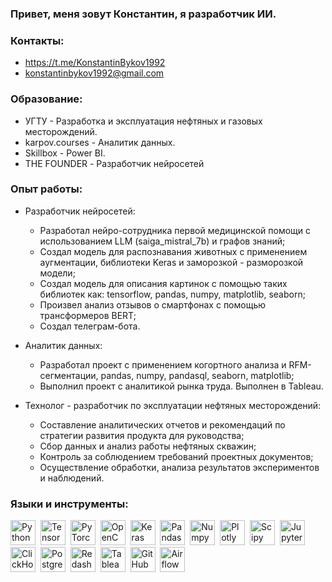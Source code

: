 ### Привет, меня зовут Константин, я разработчик ИИ.

### Контакты:
- https://t.me/KonstantinBykov1992
- konstantinbykov1992@gmail.com

### Образование:  
- УГТУ - Разработка и эксплуатация нефтяных и газовых месторождений.
- karpov.courses - Аналитик данных.
- Skillbox - Power BI.
- THE FOUNDER - Разработчик нейросетей

### Опыт работы:  
- Разработчик нейросетей:
  - Разработал нейро-сотрудника первой медицинской помощи с использованием LLM (saiga_mistral_7b) и графов знаний;
  - Создал модель для распознавания животных с применением аугментации, библиотеки Keras и заморозкой - разморозкой модели;
  - Создал модель для описания картинок с помощью таких библиотек как: tensorflow, pandas, numpy, matplotlib, seaborn;
  - Произвел анализ отзывов о смартфонах с помощью трансформеров BERT;
  - Создал телеграм-бота.

- Аналитик данных:
  - Разработал проект с применением когортного анализа и RFM-сегментации, pandas, numpy, pandasql, seaborn, matplotlib;
  - Выполнил проект с аналитикой рынка труда. Выполнен в Tableau.

- Технолог - разработчик по эксплуатации нефтяных месторождений:
  - Составление аналитических отчетов и рекомендаций по стратегии развития продукта для руководства;
  - Сбор данных и анализ работы нефтяных скважин;
  - Контроль за соблюдением требований проектных документов;
  - Осуществление обработки, анализа результатов экспериментов и наблюдений.

### Языки  и инструменты:
<div>
  <img src="https://img.shields.io/badge/python-white?logo=python&style=for-the-badge" title="Python" alt="Python" height="40"/>&nbsp;
  <img src="https://img.shields.io/badge/TensorFlow-white?logo=TensorFlow&style=for-the-badge" title="TensorFlow" alt="TensorFlow" height="40"/>&nbsp;
  <img src="https://img.shields.io/badge/PyTorch-white?logo=PyTorch&style=for-the-badge" title="PyTorch" alt="PyTorch" height="40"/>&nbsp;
  <img src="https://img.shields.io/badge/OpenCV-white?logo=OpenCV&style=for-the-badge" title="OpenCV" alt="OpenCV" height="40"/>&nbsp;
  <img src="https://img.shields.io/badge/Keras-white?logo=Keras&style=for-the-badge" title="Keras" alt="Keras" height="40"/>&nbsp;
  <img src="https://img.shields.io/badge/pandas-white?logo=pandas&logoColor=blue&style=for-the-badge" title="Pandas" alt="Pandas" height="40"/>&nbsp;
  <img src="https://img.shields.io/badge/numpy-white?logo=numpy&logoColor=blue&style=for-the-badge" title="Numpy" alt="Numpy" height="40"/>&nbsp;
  <img src="https://img.shields.io/badge/plotly-white?logo=plotly&logoColor=blue&style=for-the-badge" title="Plotly" alt="Plotly" height="40"/>&nbsp;
  <img src="https://img.shields.io/badge/Scipy-white?logo=Scipy&logoColor=black&style=for-the-badge" title="Scipy" alt="Scipy" height="40"/>&nbsp;
  <img src="https://img.shields.io/badge/Jupyter_notebook-white?logo=Jupyter&style=for-the-badge" title="Jupyter" alt="Jupyter" height="40"/>&nbsp;
  <img src="https://img.shields.io/badge/Clickhouse-white?logo=Clickhouse&style=for-the-badge" title="ClickHouse" alt="ClickHouse" height="40"/>&nbsp;
  <img src="https://img.shields.io/badge/PostgreSQL-white?logo=PostgreSQL&s&style=for-the-badge" title="PostgreSQL" alt="PostgreSQL" height="40"/>&nbsp;
  <img src="https://img.shields.io/badge/redash-white?logo=redash&logoColor=black&style=for-the-badge" title="Redash" alt="Redash" height="40"/>&nbsp;
  <img src="https://img.shields.io/badge/Tableau-white?logo=Tableau&s&logoColor=yellow&style=for-the-badge" title="Tableau" alt="Tableau" height="40"/>&nbsp;
  <img src="https://img.shields.io/badge/github-white?logo=github&logoColor=black&style=for-the-badge" title="GitHub" alt="GitHub" height="40"/>&nbsp;
  <img src="https://img.shields.io/badge/Airflow-white?logo=Airflow&style=for-the-badge" title="Airflow" alt="Airflow" height="40"/>&nbsp;
</div>
